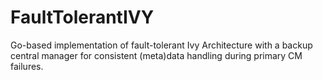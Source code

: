 # FaultTolerantIVY
Go-based implementation of fault-tolerant Ivy Architecture with a backup central manager for consistent (meta)data handling during primary CM failures.

